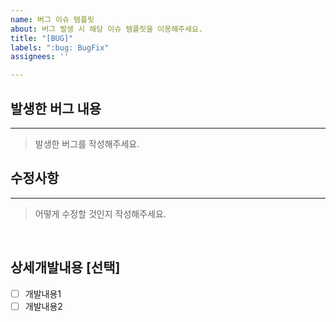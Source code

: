```yaml
---
name: 버그 이슈 템플릿
about: 버그 발생 시 해당 이슈 템플릿을 이용해주세요.
title: "[BUG]"
labels: ":bug: BugFix"
assignees: ''

---
```


## 발생한 버그 내용
---
> 발생한 버그를 작성해주세요.

## 수정사항
---
> 어떻게 수정할 것인지 작성해주세요.

</br>

## 상세개발내용 [선택]
- [ ] 개발내용1
- [ ] 개발내용2
